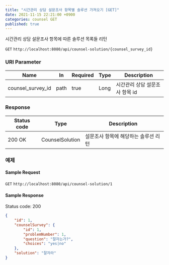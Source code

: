 ```yaml
---
title: "시간관리 상담 설문조사 항목별 솔루션 가져오기 [GET]"
date: 2021-11-15 22:21:00 +0900
categories: counsel GET
published: true
---
```


시간관리 상담 설문조사 항목에 따른 솔루션 목록들 리턴

`GET` `http://localhost:8080/api/counsel-solution/{counsel_survey_id}`

### URI Parameter

| Name              | In   | Required | Type | Description                    |
| ----------------- | ---- | -------- | ---- | ------------------------------ |
| counsel_survey_id | path | true     | Long | 시간관리 상담 설문조사 항목 id |

### Response

| Status code | Type            | Description                          |
| ----------- | --------------- | ------------------------------------ |
| 200 OK      | CounselSolution | 설문조사 항목에 해당하는 솔루션 리턴 |



### 예제

#### Sample Request

`GET` `http://localhost:8080/api/counsel-solution/1`

#### Sample Response

Status code: 200

```json
{
    "id": 1,
    "counselSurvey": {
        "id": 1,
        "problemNumber": 1,
        "question": "잘자는가?",
        "choices": "yes|no"
    },
    "solution": "잘자라"
}
```

